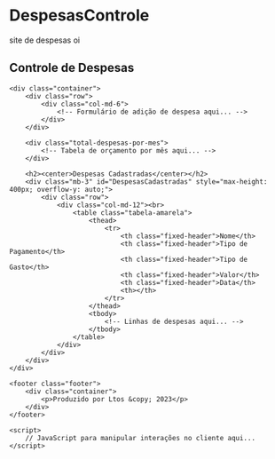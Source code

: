 # DespesasControle
site de despesas
oi
<!DOCTYPE html>
<html lang="en">
<head>
    <meta charset="UTF-8">
    <meta name="viewport" content="width=device-width, initial-scale=1.0">
    <title>Controle de Despesas</title>
    <link rel="stylesheet" href="https://cdnjs.cloudflare.com/ajax/libs/twitter-bootstrap/5.3.0/css/bootstrap.min.css">
    <link rel="stylesheet" href="https://cdn.jsdelivr.net/npm/bootstrap/dist/css/bootstrap.min.css">
    <script src="https://cdn.jsdelivr.net/npm/bootstrap/dist/js/bootstrap.min.js"></script>
    <link rel="stylesheet" href="https://cdnjs.cloudflare.com/ajax/libs/font-awesome/6.1.0/css/all.min.css">
    <style>
        /* Estilos CSS aqui... */
    </style>
</head>
<body class="body">
    <div class="header">
        <h2 class="logo">Controle de Despesas</h2>
    </div>

    <div class="container">
        <div class="row">
            <div class="col-md-6">
                <!-- Formulário de adição de despesa aqui... -->
            </div>
        </div>

        <div class="total-despesas-por-mes">
            <!-- Tabela de orçamento por mês aqui... -->
        </div>

        <h2><center>Despesas Cadastradas</center></h2>
        <div class="mb-3" id="DespesasCadastradas" style="max-height: 400px; overflow-y: auto;">
            <div class="row">
                <div class="col-md-12"><br>
                    <table class="tabela-amarela">
                        <thead>
                            <tr>
                                <th class="fixed-header">Nome</th>
                                <th class="fixed-header">Tipo de Pagamento</th>
                                <th class="fixed-header">Tipo de Gasto</th>
                                <th class="fixed-header">Valor</th>
                                <th class="fixed-header">Data</th>
                                <th></th>
                            </tr>
                        </thead>
                        <tbody>
                            <!-- Linhas de despesas aqui... -->
                        </tbody>
                    </table>
                </div>
            </div>
        </div>
    </div>

    <footer class="footer">
        <div class="container">
            <p>Produzido por Ltos &copy; 2023</p>
        </div>
    </footer>

    <script>
        // JavaScript para manipular interações no cliente aqui...
    </script>
</body>
</html>

